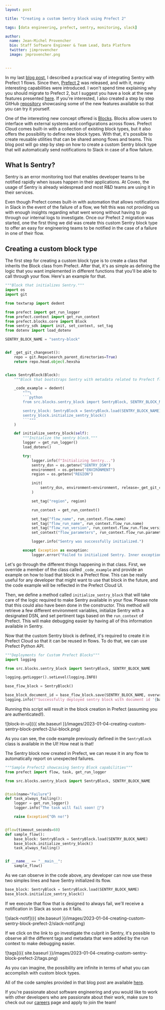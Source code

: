 ```yaml
---
layout: post

title: "Creating a custom Sentry block using Prefect 2"

tags: [data engineering, prefect, sentry, monitoring, slack]

author:
  name: Jean-Michel Provencher
  bio: Staff Software Engineer & Team Lead, Data Platform
  twitter: jimprovencher
  image: jmprovencher.png
 

---
```



In my last [blog post](https://source.coveo.com/2022/04/20/integrating-sentry-with-prefect-flows/), I described a practical way of integrating Sentry with Prefect 1 flows. Since then, [Prefect 2](https://docs.prefect.io/) was released, and with it, many interesting capabilities were introduced. I won't spend time explaining why you should migrate to Prefect 2, but I suggest you have a look at the new features presented [here](https://docs.prefect.io/migration-guide/). If you're interested, I also created a step by step GitHub [repository](https://github.com/jmprovencher/prefect-tutorial) showcasing some of the new features available so that you can try it yourself.

One of the interesting new concept offered is [Blocks](https://docs.prefect.io/ui/blocks/?h=block). Blocks allow users to interface with external systems and configurations across flows. Prefect Cloud comes built-in with a collection of existing block types, but it also offers the possibility to define new block types. With that, it's possible to create reusable utilities that can be shared among flows and teams. This blog post will go step by step on how to create a custom Sentry block type that will automatically send notifications to Slack in case of a flow failure.

## What Is Sentry?

Sentry is an error monitoring tool that enables developer teams to be notified rapidly when issues happen in their 
applications. At Coveo, the usage of Sentry is already widespread and most R&D teams are using it in their 
services. 

Even though Prefect comes built-in with automation that allows notifications in Slack in the event of the failure of a flow,
we felt this was not providing us with enough insights regarding what went wrong without having to go through our 
internal logs to investigate. Once our Prefect 2 migration was started, one the first thing we did was create this custom Sentry block type to offer an easy for engineering teams to be notified in the case of a failure in one of their flow.

## Creating a custom block type

The first step for creating a custom block type is to create a class that inherits the Block class from Prefect. After that, it's as simple as defining the logic that you want implemented in different functions that you'll be able to call through your flow. Here's an example for that.

```python
"""Block that initializes Sentry."""
import os
import git

from textwrap import dedent

from prefect import get_run_logger
from prefect.context import get_run_context
from prefect.blocks.core import Block
from sentry_sdk import init, set_context, set_tag
from dotenv import load_dotenv

SENTRY_BLOCK_NAME = "sentry-block"


def _get_git_changeset():
    repo = git.Repo(search_parent_directories=True)
    return repo.head.object.hexsha


class SentryBlock(Block):
    """Block that bootstraps Sentry with metadata related to Prefect flow runs."""

    _code_example = dedent(
        """\
        ```python
        from src.blocks.sentry_block import SentryBlock, SENTRY_BLOCK_NAME

        sentry_block: SentryBlock = SentryBlock.load(SENTRY_BLOCK_NAME)
        sentry_block.initialize_sentry_block()
        ```"""
    )

    def initialize_sentry_block(self):
        """Initialize the sentry block."""
        logger = get_run_logger()
        load_dotenv()

        try:
            logger.info(f"Initializing Sentry...")
            sentry_dsn = os.getenv("SENTRY_DSN")
            environment = os.getenv("ENVIRONMENT")
            region = os.getenv("REGION")

            init(
                sentry_dsn, environment=environment, release=_get_git_changeset()
            )

            set_tag("region", region)

            run_context = get_run_context()

            set_tag("flow_name", run_context.flow.name)
            set_tag("flow_run_name", run_context.flow_run.name)
            set_tag("flow_run_version", run_context.flow_run.flow_version)
            set_context("flow_parameters", run_context.flow_run.parameters)

            logger.info("Sentry was successfully initialized.")

        except Exception as exception:
            logger.error("Failed to initialized Sentry. Inner exception: %s", exception)

```

Let's go through the different things happening in that class. First, we override a member of the class called `_code_example` and provide an example on how to load that block in a Prefect flow. This can be really useful for any developer that might want to use that block in the future, and the code example will be reflected in the Prefect Cloud UI. 

Then, we define a method called `initialize_sentry_block` that will take care of the logic required to make Sentry available in your flow. Please note that this could also have been done in the constructor. This method will retrieve a few different environment variables, initialize Sentry with a designated DSN, and set pertinent tags based on the `run_context` of Prefect. This will make debugging easier by having all of this information available in Sentry.

Now that the custom Sentry block is defined, it's required to create it in Prefect Cloud so that it can be reused in flows. To do that, we can use Prefect Python API.

```python
"""Deployments for Custom Prefect Blocks"""
import logging

from src.blocks.sentry_block import SentryBlock, SENTRY_BLOCK_NAME

logging.getLogger().setLevel(logging.INFO)

base_flow_block = SentryBlock()

base_block_document_id = base_flow_block.save(SENTRY_BLOCK_NAME, overwrite=True)
logging.info(f"Successfully deployed sentry block with document id '{base_block_document_id}'.")

```

Running this script will result in the block creation in Prefect (assuming you are authenticated!).

![block-in-ui]({{ site.baseurl }}/images/2023-01-04-creating-custom-sentry-block-prefect-2/ui-block.png)

As you can see, the code example previously defined in the `SentryBlock` class is available in the UI! How neat is that!

The Sentry block now created in Prefect, we can reuse it in any flow to automatically report on unexpected failures.

```python
"""Sample Prefect2 showcasing Sentry Block capabilities"""
from prefect import flow, task, get_run_logger

from src.blocks.sentry_block import SentryBlock, SENTRY_BLOCK_NAME


@task(name="Failure")
def task_always_failing():
    logger = get_run_logger()
    logger.info("The task will fail soon! 🙈")

    raise Exception("Oh no!")


@flow(timeout_seconds=60)
def sample_flow():
    base_block: SentryBlock = SentryBlock.load(SENTRY_BLOCK_NAME)
    base_block.initialize_sentry_block()
    task_always_failing()


if __name__ == "__main__":
    sample_flow()

```

As we can observe in the code above, any developer can now use these two simples lines and have Sentry initialized its flow.

```python
base_block: SentryBlock = SentryBlock.load(SENTRY_BLOCK_NAME)
base_block.initialize_sentry_block()
```

If we execute that flow that is designed to always fail, we'll receive a notification in Slack as soon as it fails.

![slack-notif]({{ site.baseurl }}/images/2023-01-04-creating-custom-sentry-block-prefect-2/slack-notif.png)

If we click on the link to go investigate the culprit in Sentry, it's possible to observe all the different tags and metadata that were added by the run context to make debugging easier.

![tags]({{ site.baseurl }}/images/2023-01-04-creating-custom-sentry-block-prefect-2/tags.png)

As you can imagine, the possibility are infinite in terms of what you can accomplish with custom block types.


All of the code samples provided in that blog post are available [here](https://github.com/jmprovencher/prefect-sentry-block).

If you're passionate about software engineering and you would like to work with other developers who are passionate
about their work, make sure to check out our [careers](https://www.coveo.com/en/company/careers/open-positions?utm_source=tech-blog&utm_medium=blog-post&utm_campaign=organic#t=career-search&numberOfResults=9) page and apply to join the team!
